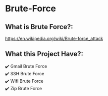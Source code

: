 # Brute-Force

## What is Brute Force?:      
https://en.wikipedia.org/wiki/Brute-force_attack

## What this Project Have?:
:heavy_check_mark: Gmail Brute Force       
:heavy_check_mark: SSH Brute Force        
:heavy_check_mark: Wifi Brute Force        
:heavy_check_mark: Zip Brute Force       
